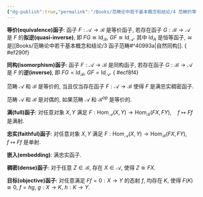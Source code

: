 ```yaml
---
{"dg-publish":true,"permalink":"/Books/范畴论中若干基本概念和结论/4 范畴的等价/","dgPassFrontmatter":true,"created":"2024-07-06T09:51:16.182+08:00","updated":"2024-07-09T22:16:30.467+08:00"}
---
```


**等价(equivalence)函子**: 函子 $F:\mathcal{A}\rightarrow \mathcal{B}$ 是等价函子, 若存在函子 $G:\mathcal{B}\rightarrow \mathcal{A}$ 是 $F$ 的**拟逆(quasi-inverse)**, 即 $FG\cong\mathrm{Id}_{\mathcal{B}}$,  $GF\cong\mathrm{Id}_{\mathcal{A}}$. 其中 $\mathrm{Id}_{A}$ 是恒等函子, $\cong$ 是[[Books/范畴论中若干基本概念和结论/3 函子范畴#^40993a\|自然同构]].
{ #ef290f}


**同构(isomorphism)函子**: 函子 $F:\mathcal{A}\rightarrow \mathcal{B}$ 是同构函子, 若存在函子 $G:\mathcal{B}\rightarrow \mathcal{A}$ 是 $F$ 的**逆(inverse)**, 即 $FG=\mathrm{Id}_{\mathcal{B}}$,  $GF=\mathrm{Id}_{\mathcal{A}}$.
{ #ecf8f4}


范畴  $\mathcal{A}$ 和 $\mathcal{B}$ 是等价的, 当且仅当存在函子 $F:\mathcal{A}\rightarrow \mathcal{B}$ 使得 $F$ 是满忠实稠密函子.

范畴  $\mathcal{A}$ 和 $\mathcal{B}$ 是对偶的, 如果范畴  $\mathcal{A}$ 和 $\mathcal{B}^{\mathrm{op}}$ 是等价的.

**满(full)函子**: 对任意对象 $X,Y$ 满足 $F:\mathrm{Hom}_{\mathcal{A}}(X,Y)\rightarrow \mathrm{Hom}_{\mathcal{B}}(FX,FY),\quad f\mapsto Ff$ 是满射.

**忠实(faithful)函子**: 对任意对象 $X,Y$ 满足 $F:\mathrm{Hom}_{\mathcal{A}}(X,Y)\rightarrow \mathrm{Hom}_{\mathcal{B}}(FX,FY),\quad f\mapsto Ff$ 是单射.

**嵌入(embedding)**: 满忠实函子.

**稠密(dense)函子**: 对于任意 $Z \in \mathcal{B}$, 存在 $X \in \mathcal{A}$, 使得 $Z\cong FX$.

**目标(objective)函子**: 对任意满足 $Ff=0:X\rightarrow Y$ 的态射 $f$, 均存在 $K$, 使得 $F(K)\cong 0$,  $f=hg,\ g:X \rightarrow K,\ h:K \rightarrow Y$.